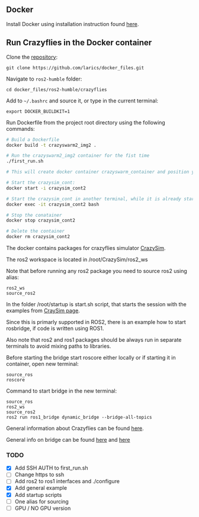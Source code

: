 ## Docker
Install Docker using installation instruction found [here](https://docs.docker.com/engine/install/ubuntu/).

## Run Crazyflies in the Docker container

Clone the [repository](https://github.com/larics/docker_files):
```
git clone https://github.com/larics/docker_files.git

```
Navigate to `ros2-humble` folder:
```
cd docker_files/ros2-humble/crazyflies

```
Add  to  `~/.bashrc` and source it, or type in the current terminal: 
```
export DOCKER_BUILDKIT=1
```
Run Dockerfile from the project root directory using the following commands:
```bash
# Build a Dockerfile
docker build -t crazyswarm2_img2 . 

# Run the crazyswarm2_img2 container for the fist time
./first_run.sh

# This will create docker container crazyswarm_container and position you into the container

# Start the crazysim_cont:
docker start -i crazysim_cont2

# Start the crazysim_cont in another terminal, while it is already started:
docker exec -it crazysim_cont2 bash

# Stop the conatainer
docker stop crazysim_cont2

# Delete the container
docker rm crazysim_cont2

```
The docker contains packages for crazyflies simulator [CrazySim](https://github.com/gtfactslab/CrazySim).

The ros2 workspace is located in /root/CrazySim/ros2_ws

Note that before running any ros2 package you need to source ros2  using alias:

```
ros2_ws
source_ros2
```

In the folder /root/startup is start.sh script, that starts the session with the examples from [CraySim page](https://github.com/gtfactslab/CrazySim).

Since this is primarly supported in ROS2, there is an example how to start rosbridge, if code is written using ROS1.

Also note that ros2 and ros1 packages should be always run in separate terminals to avoid mixing paths to libraries.

Before starting the bridge start roscore either locally or if starting it in container, open new terminal:

```
source_ros
roscore
```

Command to start bridge in the new terminal:

```
source_ros
ros2_ws
source_ros2
ros2 run ros1_bridge dynamic_bridge --bridge-all-topics
```

General information about Crazyflies can be found [here](https://www.bitcraze.io/products/crazyflie-2-1/).

General info on bridge can be found [here](https://github.com/ros2/ros1_bridge/blob/master/README.md) and [here](https://docs.ros.org/en/humble/How-To-Guides/Using-ros1_bridge-Jammy-upstream.html)

### TODO

- [x] Add SSH AUTH to first_run.sh
- [ ] Change https to ssh 
- [ ] Add ros2 to ros1 interfaces and ./configure
- [x] Add general example
- [x] Add startup scripts
- [ ] One alias for sourcing
- [ ] GPU / NO GPU version
